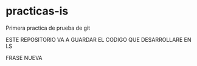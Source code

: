 practicas-is
============

Primera practica de prueba de git


ESTE REPOSITORIO VA A GUARDAR EL CODIGO QUE DESARROLLARE EN I.S

FRASE NUEVA
